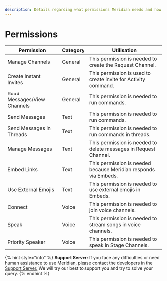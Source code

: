 ```yaml
---
description: Details regarding what permissions Meridian needs and how are they used.
---
```


# Permissions

| Permission                  | Category | Utilisation                                                      |
| --------------------------- | -------- | ---------------------------------------------------------------- |
| Manage Channels             | General  | This permission is needed to create the Request Channel.         |
| Create Instant Invites      | General  | This permission is used to create invite for Activity command.   |
| Read Messages/View Channels | General  | This permission is needed to run commands.                       |
| Send Messages               | Text     | This permission is needed to run commands.                       |
| Send Messages in Threads    | Text     | This permission is needed to run commands in threads.            |
| Manage Messages             | Text     | This permission is needed to delete messages in Request Channel. |
| Embed Links                 | Text     | This permission is needed because Meridian responds via Embeds.  |
| Use External Emojis         | Text     | This permission is needed to use external emojis in Embeds.      |
| Connect                     | Voice    | This permission is needed to join voice channels.                |
| Speak                       | Voice    | This permission is needed to stream songs in voice channels.     |
| Priority Speaker            | Voice    | This permission is needed to speak in Stage Channels.            |

{% hint style="info" %}
**Support Server:** If you face any difficulties or need human assistance to use Meridian, please contact the developers in the [Support Server.](https://discord.gg/xe7GTYh9PR) We will try our best to support you and try to solve your query.
{% endhint %}
